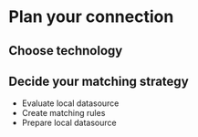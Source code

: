 # Plan your connection

## Choose technology

## Decide your matching strategy

* Evaluate local datasource
* Create matching rules
* Prepare local datasource
